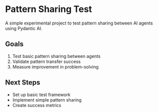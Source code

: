 # Pattern Sharing Test

A simple experimental project to test pattern sharing between AI agents using Pydantic AI.

## Goals
1. Test basic pattern sharing between agents
2. Validate pattern transfer success
3. Measure improvement in problem-solving

## Next Steps
- Set up basic test framework
- Implement simple pattern sharing
- Create success metrics